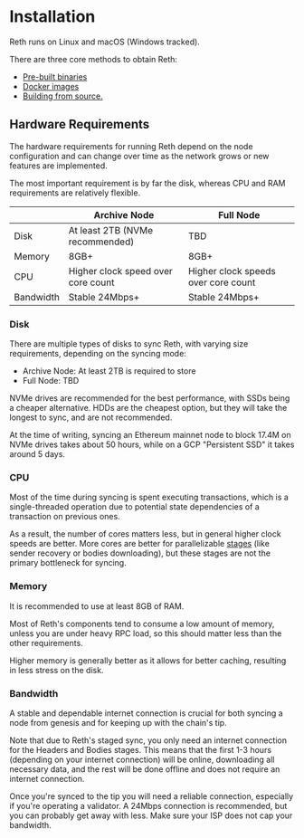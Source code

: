 # Installation

Reth runs on Linux and macOS (Windows tracked).

There are three core methods to obtain Reth:

* [Pre-built binaries](./binaries.md)
* [Docker images](./docker.md)
* [Building from source.](./source.md)

## Hardware Requirements

The hardware requirements for running Reth depend on the node configuration and can change over time as the network grows or new features are implemented.

The most important requirement is by far the disk, whereas CPU and RAM requirements are relatively flexible.

|           | Archive Node                       | Full Node                           |
|-----------|------------------------------------|-------------------------------------|
| Disk      | At least 2TB (NVMe recommended)    | TBD                                 |
| Memory    | 8GB+                               | 8GB+                                |
| CPU       | Higher clock speed over core count | Higher clock speeds over core count |
| Bandwidth | Stable 24Mbps+                     | Stable 24Mbps+                      |

### Disk

There are multiple types of disks to sync Reth, with varying size requirements, depending on the syncing mode:

* Archive Node: At least 2TB is required to store 
* Full Node: TBD

NVMe drives are recommended for the best performance, with SSDs being a cheaper alternative. HDDs are the cheapest option, but they will take the longest to sync, and are not recommended.

At the time of writing, syncing an Ethereum mainnet node to block 17.4M on NVMe drives takes about 50 hours, while on a GCP "Persistent SSD" it takes around 5 days.

### CPU

Most of the time during syncing is spent executing transactions, which is a single-threaded operation due to potential state dependencies of a transaction on previous ones.

As a result, the number of cores matters less, but in general higher clock speeds are better. More cores are better for parallelizable [stages](https://github.com/paradigmxyz/reth/blob/main/docs/crates/stages.md) (like sender recovery or bodies downloading), but these stages are not the primary bottleneck for syncing.

### Memory

It is recommended to use at least 8GB of RAM. 

Most of Reth's components tend to consume a low amount of memory, unless you are under heavy RPC load, so this should matter less than the other requirements.

Higher memory is generally better as it allows for better caching, resulting in less stress on the disk.

### Bandwidth

A stable and dependable internet connection is crucial for both syncing a node from genesis and for keeping up with the chain's tip. 

Note that due to Reth's staged sync, you only need an internet connection for the Headers and Bodies stages. This means that the first 1-3 hours (depending on your internet connection) will be online, downloading all necessary data, and the rest will be done offline and does not require an internet connection. 

Once you're synced to the tip you will need a reliable connection, especially if you're operating a validator. A 24Mbps connection is recommended, but you can probably get away with less. Make sure your ISP does not cap your bandwidth.
